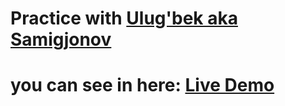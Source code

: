 # Practice with <a href="https://github.com/samigjonov">Ulug'bek aka Samigjonov</a>

# you can see in here: <a href="https://html-css-practice1002.netlify.app">Live Demo</a>